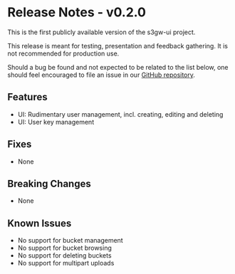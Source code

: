# Release Notes - v0.2.0

This is the first publicly available version of the s3gw-ui project.

This release is meant for testing, presentation and feedback gathering. It is not
recommended for production use.

Should a bug be found and not expected to be related to the list below, one
should feel encouraged to file an issue in our [GitHub repository][repo-url].

## Features

- UI: Rudimentary user management, incl. creating, editing and deleting
- UI: User key management

## Fixes

- None

## Breaking Changes

- None

## Known Issues

- No support for bucket management
- No support for bucket browsing
- No support for deleting buckets
- No support for multipart uploads

[repo-url]: https://github.com/aquarist-labs/s3gw
